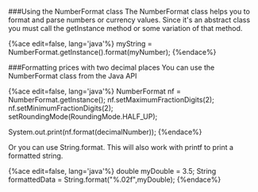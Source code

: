 <!--ajh:done-->

###Using the NumberFormat class
The NumberFormat class helps you to format and parse numbers or currency values. Since it's an abstract class you must call the getInstance method or some variation of that method.
 
{%ace edit=false, lang='java'%}
myString = NumberFormat.getInstance().format(myNumber);
{%endace%}

###Formatting prices with two decimal places
You can use the NumberFormat class from the Java API

{%ace edit=false, lang='java'%}
NumberFormat nf = NumberFormat.getInstance();
nf.setMaximumFractionDigits(2);
nf.setMinimumFractionDigits(2);
setRoundingMode(RoundingMode.HALF_UP);

System.out.print(nf.format(decimalNumber));
{%endace%}

Or you can use String.format. This will also work with printf to print a formatted string.

{%ace edit=false, lang='java'%}
double myDouble = 3.5;
String formattedData = String.format("%.02f",myDouble);
{%endace%}
